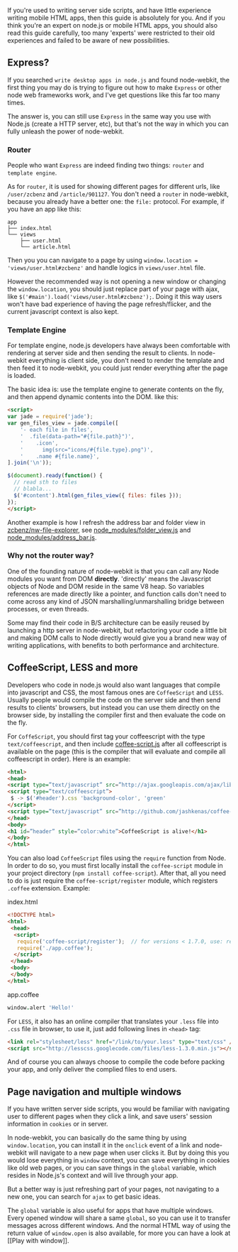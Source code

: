 If you're used to writing server side scripts, and have little experience writing mobile HTML apps, then this guide is absolutely for you. And if you think you're an expert on node.js or mobile HTML apps, you should also read this guide carefully, too many 'experts' were restricted to their old experiences and failed to be aware of new possibilities.

## Express?

If you searched `write desktop apps in node.js` and found node-webkit, the first thing you may do is trying to figure out how to make `Express` or other node web frameworks work, and I've get questions like this far too many times.

The answer is, you can still use `Express` in the same way you use with Node.js (create a HTTP server, etc), but that's not the way in which you can fully unleash the power of node-webkit.

### Router

People who want `Express` are indeed finding two things: `router` and `template engine`.

As for `router`, it is used for showing different pages for different urls, like `/user/zcbenz` and `/article/901127`. You don't need a `router` in node-webkit, because you already have a better one: the `file:` protocol. For example, if you have an app like this:

```
app
├── index.html
└── views
    ├── user.html
    └── article.html
```

Then you you can navigate to a page by using `window.location = 'views/user.html#zcbenz'` and handle logics in `views/user.html` file.

However the recommended way is not opening a new window or changing the `window.location`, you should just replace part of your page with ajax, like `$('#main').load('views/user.html#zcbenz');`. Doing it this way users won't have bad experience of having the page refresh/flicker, and the current javascript context is also kept.

### Template Engine

For template engine, node.js developers have always been comfortable with rendering at server side and then sending the result to clients. In node-webkit everything is client side, you don't need to render the template and then feed it to node-webkit, you could just render everything after the page is loaded.

The basic idea is: use the template engine to generate contents on the fly, and then append dynamic contents into the DOM. like this:

```html
<script>
var jade = require('jade');
var gen_files_view = jade.compile([
    '- each file in files',
    '  .file(data-path="#{file.path}")',
    '    .icon',
    '      img(src="icons/#{file.type}.png")',
    '    .name #{file.name}',
].join('\n'));

$(document).ready(function() {
  // read sth to files
  // blabla...
  $('#content').html(gen_files_view({ files: files }));
});
</script>
```

Another example is how I refresh the address bar and folder view in [zcbenz/nw-file-explorer](https://github.com/zcbenz/nw-sample-apps/tree/master/file-explorer), see [node_modules/folder_view.js](https://github.com/zcbenz/nw-sample-apps/blob/master/file-explorer/node_modules/folder_view.js) and [node_modules/address_bar.js](https://github.com/zcbenz/nw-sample-apps/blob/master/file-explorer/node_modules/address_bar.js).

### Why not the router way?

One of the founding nature of node-webkit is that you can call any Node modules you want from DOM **directly**. 'directly' means the Javascript objects of Node and DOM reside in the same V8 heap. So variables references are made directly like a pointer, and function calls don't need to come across any kind of JSON marshalling/unmarshalling bridge between processes, or even threads.

Some may find their code in B/S architecture can be easily reused by launching a http server in node-webkit, but refactoring your code a little bit and making DOM calls to Node directly would give you a brand new way of writing applications, with benefits to both performance and architecture.

## CoffeeScript, LESS and more

Developers who code in node.js would also want languages that compile into javascript and CSS, the most famous ones are `CoffeeScript` and `LESS`. Usually people would compile the code on the server side and then send results to clients' browsers, but instead you can use them directly on the browser side, by installing the compiler first and then evaluate the code on the fly.

For `CoffeScript`, you should first tag your coffeescript with the type `text/coffeescript`, and then include [coffee-script.js](http://github.com/jashkenas/coffee-script/raw/master/extras/coffee-script.js) after all coffeescript is available on the page (this is the compiler that will evaluate and compile all coffeescript in order). Here is an example:

```html
<html>
<head>
<script type=”text/javascript” src=”http://ajax.googleapis.com/ajax/libs/jquery/1.4.4/jquery.min.js”></script>
<script type=”text/coffeescript”>
 $ -> $('#header').css 'background-color', 'green'
</script>
<script type=”text/javascript” src=”http://github.com/jashkenas/coffee-script/raw/master/extras/coffee-script.js”></script>
</head>
<body>
<h1 id=”header” style=”color:white”>CoffeeScript is alive!</h1>
</body>
</html>
```

You can also load `CoffeeScript` files using the `require` function from Node. In order to do so, you must first locally install the `coffee-script` module in your project directory (`npm install coffee-script`). After that, all you need to do is just require the `coffee-script/register` module, which registers `.coffee` extension. Example:

index.html
```html
<!DOCTYPE html>
<html>
 <head>
  <script>
   require('coffee-script/register');  // for versions < 1.7.0, use: require('coffee-script');
   require('./app.coffee');
  </script>
 </head>
 <body>
 </body>
</html>
```

app.coffee
```coffeescript
window.alert 'Hello!'
```

For `LESS`, it also has an online compiler that translates your `.less` file into `.css` file in browser, to use it, just add following lines in `<head>` tag:

```html
<link rel="stylesheet/less" href="/link/to/your.less" type="text/css" /> 
<script src="http://lesscss.googlecode.com/files/less-1.3.0.min.js"></script>
```

And of course you can always choose to compile the code before packing your app, and only deliver the complied files to end users.

## Page navigation and multiple windows

If you have written server side scripts, you would be familiar with navigating user to different pages when they click a link, and save users' session information in `cookies` or in server.

In node-webkit, you can basically do the same thing by using `window.location`, you can install it in the `onclick` event of a link and node-webkit will navigate to a new page when user clicks it. But by doing this you would lose everything in `window` context, you can save everything in cookies like old web pages, or you can save things in the `global` variable, which resides in Node.js's context and will live through your app.

But a better way is just refreshing part of your pages, not navigating to a new one, you can search for `ajax` to get basic ideas.

The `global` variable is also useful for apps that have multiple windows. Every opened window will share a same `global`, so you can use it to transfer messages across different windows. And the normal HTML way of using the return value of `window.open` is also available, for more you can have a look at [[Play with window]].